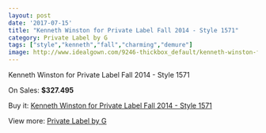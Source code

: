 ```yaml
---
layout: post
date: '2017-07-15'
title: "Kenneth Winston for Private Label Fall 2014 - Style 1571"
category: Private Label by G
tags: ["style","kenneth","fall","charming","demure"]
image: http://www.idealgown.com/9246-thickbox_default/kenneth-winston-for-private-label-fall-2014-style-1571.jpg
---
```

Kenneth Winston for Private Label Fall 2014 - Style 1571

On Sales: **$327.495**
<a href="https://www.idealgown.com/en/private-label-by-g/3861-kenneth-winston-for-private-label-fall-2014-style-1571.html"><amp-img layout="responsive" width="600" height="600" src="//www.idealgown.com/9246-thickbox_default/kenneth-winston-for-private-label-fall-2014-style-1571.jpg" alt="Kenneth Winston for Private Label Fall 2014 - Style 1571 0" /></a>
<a href="https://www.idealgown.com/en/private-label-by-g/3861-kenneth-winston-for-private-label-fall-2014-style-1571.html"><amp-img layout="responsive" width="600" height="600" src="//www.idealgown.com/9247-thickbox_default/kenneth-winston-for-private-label-fall-2014-style-1571.jpg" alt="Kenneth Winston for Private Label Fall 2014 - Style 1571 1" /></a>
<a href="https://www.idealgown.com/en/private-label-by-g/3861-kenneth-winston-for-private-label-fall-2014-style-1571.html"><amp-img layout="responsive" width="600" height="600" src="//www.idealgown.com/9245-thickbox_default/kenneth-winston-for-private-label-fall-2014-style-1571.jpg" alt="Kenneth Winston for Private Label Fall 2014 - Style 1571 2" /></a>

Buy it: [Kenneth Winston for Private Label Fall 2014 - Style 1571](https://www.idealgown.com/en/private-label-by-g/3861-kenneth-winston-for-private-label-fall-2014-style-1571.html "Kenneth Winston for Private Label Fall 2014 - Style 1571")

View more: [Private Label by G](https://www.idealgown.com/en/46-private-label-by-g "Private Label by G")